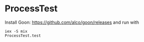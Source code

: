 ProcessTest
===========

Install Goon: https://github.com/alco/goon/releases
and run with

    iex -S mix
    ProcessTest.test

